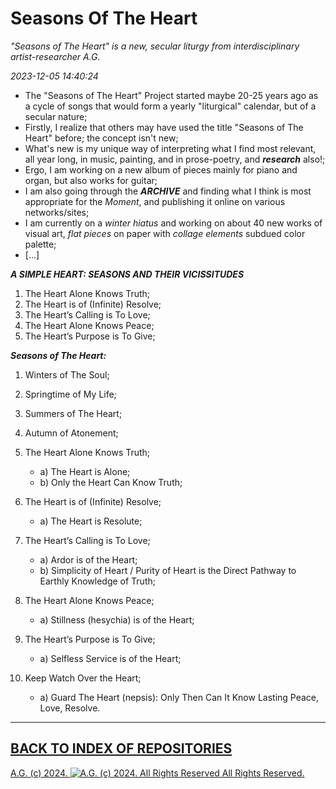 # Seasons Of The Heart
*"Seasons of The Heart" is a new, secular liturgy from interdisciplinary artist-researcher A.G.*

*2023-12-05 14:40:24*

* The "Seasons of The Heart" Project started maybe 20-25 years ago as a cycle of songs that would form a yearly "liturgical" calendar, but of a secular nature;
* Firstly, I realize that others may have used the title "Seasons of The Heart" before; the concept isn't new;
* What's new is my unique way of interpreting what I find most relevant, all year long, in music, painting, and in prose-poetry, and __*research*__ also!;
* Ergo, I am working on a new album of pieces mainly for piano and organ, but also works for guitar;
* I am also going through the __*ARCHIVE*__ and finding what I think is most appropriate for the *Moment*, and publishing it online on various networks/sites;
* I am currently on a *winter hiatus* and working on about 40 new works of visual art, *flat pieces* on paper with *collage elements* subdued color palette;
* [...]

__*A SIMPLE HEART: SEASONS AND THEIR VICISSITUDES*__

1. The Heart Alone Knows Truth;
2. The Heart is of (Infinite) Resolve;
3. The Heart’s Calling is To Love;
4. The Heart Alone Knows Peace;
5. The Heart’s Purpose is To Give;

__*Seasons of The Heart:*__

1. Winters of The Soul;
2. Springtime of My Life;
3. Summers of The Heart;
4. Autumn of Atonement;

1. The Heart Alone Knows Truth;
    * a) The Heart is Alone;
    * b) Only the Heart Can Know Truth;
2. The Heart is of (Infinite) Resolve;
    * a) The Heart is Resolute;
3. The Heart’s Calling is To Love;
    * a) Ardor is of the Heart;
    * b) Simplicity of Heart / Purity of Heart is the Direct Pathway to Earthly Knowledge of Truth;
4. The Heart Alone Knows Peace;
    * a) Stillness (hesychia) is of the Heart;
5. The Heart’s Purpose is To Give;
    * a) Selfless Service is of the Heart;
6. Keep Watch Over the Heart;
    * a) Guard The Heart (nepsis): Only Then Can It Know Lasting Peace, Love, Resolve.

- - - - - - - - - -

## [BACK TO INDEX OF REPOSITORIES](https://github.com/antiface/Index)

[A.G. (c) 2024. ![A.G. (c) 2024. All Rights Reserved](https://historiotheque.files.wordpress.com/2016/11/ag_signature_official_2015_50px_cropped.jpg) All Rights Reserved.](http://alexgagnon.com)
